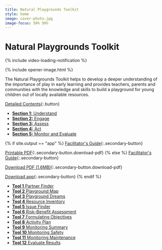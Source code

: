 ```yaml
---
title: Natural Playgrounds Toolkit
style: home
image: cover-photo.jpg
image-focus: 50% 50%
---
```


# Natural Playgrounds Toolkit

{% include video-loading-notification %}

{% include opener-image.html %}

The Natural Playgrounds Toolkit helps to develop a deeper understanding of the importance of play in early learning and provides teachers, parents and communities with the knowledge and skills to build a playground for young children out of locally available resources.

<div class="home-buttons" markdown="1">

[Detailed Contents](book/text/0-3-contents.html){:.button}

</div>

<div class="home-sections" markdown="1" id="home-sections">

- [**Section 1:** Understand](book/text/01.html)
- [**Section 2:** Engage](book/text/02.html)
- [**Section 3:** Assess](book/text/03.html)
- [**Section 4:** Act](book/text/04.html)
- [**Section 5:** Monitor and Evaluate](book/text/05.html)

</div>

<div class="home-secondary-buttons" markdown="1">

{% if site.output == "app" %}
[Facilitator's Guide](book/text/07.html){:.secondary-button}

[Printable PDF](downloads/natural-playgrounds-toolkit.pdf){:.secondary-button.download-pdf}
{% else %}
[Facilitator's Guide](book/text/07.html){:.secondary-button}

[Download PDF (1.6MB)](downloads/natural-playgrounds-toolkit.pdf){:.secondary-button.download-pdf}

[Download app](https://play.google.com/store/apps/details?id=com.electricbookworks.rff.npt){:.secondary-button}
{% endif %}

</div>

<div class="tool-box" markdown="1">

- [**Tool 1** Partner Finder](book/text/06-01.html)
- [**Tool 2** Playground Map](book/text/06-02.html)
- [**Tool 3** Playground Dreams](book/text/06-03.html)
- [**Tool 4** Resource Inventory](book/text/06-04.html)
- [**Tool 5** Issue Finder](book/text/06-05.html)
- [**Tool 6** Risk–Benefit Assessment](book/text/06-06.html)
- [**Tool 7** Formulating Objectives](book/text/06-07.html)
- [**Tool 8** Activity Plan](book/text/06-08.html)
- [**Tool 9** Monitoring Summary](book/text/06-09.html)
- [**Tool 10** Monitoring Safety](book/text/06-10.html)
- [**Tool 11** Monitoring Maintenance](book/text/06-11.html)
- [**Tool 12** Evaluate Results](book/text/06-12.html)

</div>
